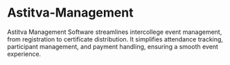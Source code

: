 # Astitva-Management
Astitva Management Software streamlines intercollege event management, from registration to certificate distribution. It simplifies attendance tracking, participant management, and payment handling, ensuring a smooth event experience.
